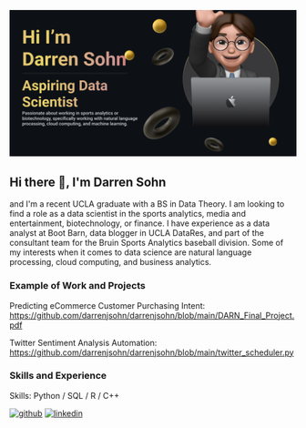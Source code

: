 ![Aspiring Data Scientist](https://github.com/darrenjsohn/darrenjsohn/blob/main/Github%20Banner.png)

## Hi there 👋, I'm Darren Sohn
and I'm a recent UCLA graduate with a BS in Data Theory. I am looking to find a role as a data scientist in the sports analytics, media and entertainment, biotechnology, or finance. I have experience as a data analyst at Boot Barn, data blogger in UCLA DataRes, and part of the consultant team for the Bruin Sports Analytics baseball division. Some of my interests when it comes to data science are natural language processing, cloud computing, and business analytics.

### Example of Work and Projects
Predicting eCommerce Customer Purchasing Intent: https://github.com/darrenjsohn/darrenjsohn/blob/main/DARN_Final_Project.pdf

Twitter Sentiment Analysis Automation: https://github.com/darrenjsohn/darrenjsohn/blob/main/twitter_scheduler.py


### Skills and Experience
Skills: Python / SQL / R / C++



[<img src='https://cdn.jsdelivr.net/npm/simple-icons@3.0.1/icons/github.svg' alt='github' height='40'>](https://github.com/darrenjsohn)  [<img src='https://cdn.jsdelivr.net/npm/simple-icons@3.0.1/icons/linkedin.svg' alt='linkedin' height='40'>](https://www.linkedin.com/in/darren-sohn/)  

